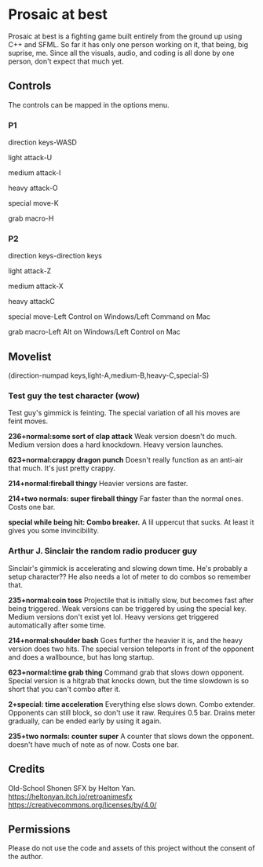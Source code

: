 # Prosaic at best

Prosaic at best is a fighting game built entirely from the ground up using C++ and SFML.
So far it has only one person working on it, that being, big suprise, me.
Since all the visuals, audio, and coding is all done by one person, don't expect that much yet.

## Controls

The controls can be mapped in the options menu.
### P1
direction keys-WASD

light attack-U

medium attack-I

heavy attack-O

special move-K

grab macro-H

### P2
direction keys-direction keys

light attack-Z

medium attack-X

heavy attackC

special move-Left Control on Windows/Left Command on Mac

grab macro-Left Alt on Windows/Left Control on Mac

## Movelist
(direction-numpad keys,light-A,medium-B,heavy-C,special-S)


### Test guy the test character (wow)
Test guy's gimmick is feinting. The special variation of all his moves are feint moves.

**236+normal:some sort of clap attack**
Weak version doesn't do much.
Medium version does a hard knockdown.
Heavy version launches.

**623+normal:crappy dragon punch**
Doesn't really function as an anti-air that much.
It's just pretty crappy.

**214+normal:fireball thingy**
Heavier versions are faster.

**214+two normals: super fireball thingy**
Far faster than the normal ones. Costs one bar.

**special while being hit: Combo breaker.**
A lil uppercut that sucks. At least it gives you some invincibility.


### Arthur J. Sinclair the random radio producer guy
Sinclair's gimmick is accelerating and slowing down time. He's probably a setup character??
He also needs a lot of meter to do combos so remember that.

**235+normal:coin toss**
Projectile that is initially slow, but becomes fast after being triggered.
Weak versions can be triggered by using the special key.
Medium versions don't exist yet lol.
Heavy versions get triggered automatically after some time.

**214+normal:shoulder bash**
Goes further the heavier it is, and the heavy version does two hits.
The special version teleports in front of the opponent and does a wallbounce, but has long startup.

**623+normal:time grab thing**
Command grab that slows down opponent.
Special version is a hitgrab that knocks down, but the time slowdown is so short that you can't combo after it.

**2+special: time acceleration**
Everything else slows down. Combo extender.
Opponents can still block, so don't use it raw.
Requires 0.5 bar.
Drains meter gradually, can be ended early by using it again.

**235+two normals: counter super**
A counter that slows down the opponent.
doesn't have much of note as of now.
Costs one bar.

## Credits
Old-School Shonen SFX by Helton Yan.
https://heltonyan.itch.io/retroanimesfx
https://creativecommons.org/licenses/by/4.0/

## Permissions

Please do not use the code and assets of this project without the consent of the author.
